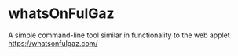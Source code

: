 # whatsOnFulGaz
A simple command-line tool similar in functionality to the web applet https://whatsonfulgaz.com/
